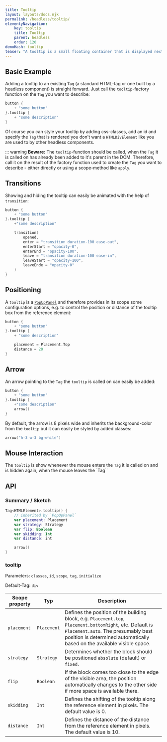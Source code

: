 ```yaml
---
title: Tooltip 
layout: layouts/docs.njk 
permalink: /headless/tooltip/ 
eleventyNavigation:
    key: tooltip
    title: Tooltip
    parent: headless 
    order: 120 
demoHash: tooltip
teaser: "A tooltip is a small floating container that is displayed next to the element it describes whenever it gets hovered using a pointer device."
---
```


## Basic Example

Adding a tooltip to an existing `Tag` (a standard HTML-tag or one built by a headless component) is straight forward. Just call the `tooltip`-factory function on the `Tag` you want to describe:

````kotlin
button {
    + "some button"
}.tooltip {
    + "some description"
}
````

Of course you can style your tooltip by adding css-classes, add an id and specify the `Tag` that is rendered you don't want a `HTMLDivElement` like you are used to by other headless components.


::: warning
**Beware:** The `tooltip`-function should be called, when the `Tag` it is called on has already been added to it's parent in the DOM. Therefore, call it on the result of the factory function used to create the `Tag` you want to describe - either directly or using a scope-method like `apply`.


## Transitions

Showing and hiding the tooltip can easily be animated with the help of `transition`:

```kotlin
button {
    + "some button"
}.tooltip {
    +"some description"

    transition(
        opened,
        enter = "transition duration-100 ease-out",
        enterStart = "opacity-0",
        enterEnd = "opacity-100",
        leave = "transition duration-100 ease-in",
        leaveStart = "opacity-100",
        leaveEnde = "opacity-0"
    )
}
```

## Positioning

A `tooltip` is a [`PopUpPanel`](#floating-content---popuppanel) and therefore provides in its scope some
configuration options, e.g. to control the position or distance of the tooltip box from the  reference element:

```kotlin
button {
    + "some button"
}.tooltip {
    + "some description"

    placement = Placement.Top
    distance = 20
}
```

## Arrow

An arrow pointing to the `Tag` the `tooltip` is called on can easily be added:

```kotlin
button {
    + "some button"
}.tooltip {
    +"some description"
    arrow()
}
```

By default, the arrow is 8 pixels wide and inherits the background-color from the `tooltip` but it can easily be styled by added classes:

```kotlin
arrow("h-3 w-3 bg-white")
```


## Mouse Interaction

The `tooltip` is show whenever the mouse enters the `Tag` it is called on and is hidden again, when the mouse leaves the `Tag``


## API

### Summary / Sketch

```kotlin
Tag<HTMLElement>.tooltip() {
    // inherited by `PopUpPanel`
    var placement: Placement
    var strategy: Strategy
    var flip: Boolean
    var skidding: Int
    var distance: int

    arrow()
}
```


### tooltip

Parameters: `classes`, `id`, `scope`, `tag`, `initialize`

Default-Tag: `div`

| Scope property  | Typ         | Description                                                                                                                                                                                                                 |
|-------------|-------------|-----------------------------------------------------------------------------------------------------------------------------------------------------------------------------------------------------------------------------|
| `placement` | `Placement` | Defines the position of the building block, e.g. `Placement.top`, `Placement.bottomRight`, etc. Default is `Placement.auto`. The presumably best position is determined automatically based on the available visible space. |
| `strategy`  | `Strategy`  | Determines whether the block should be positioned `absolute` (default) or `fixed`.                                                                                                                                          |
| `flip`      | `Boolean`   | If the block comes too close to the edge of the visible area, the position automatically changes to the other side if more space is available there.                                                                        |
| `skidding`  | `Int`       | Defines the shifting of the tooltip along the reference element in pixels. The default value is 0.                                                                                                                          |
| `distance`  | `Int`       | Defines the distance of the distance from the reference element in pixels. The default value is 10.                                                                                                                         |
